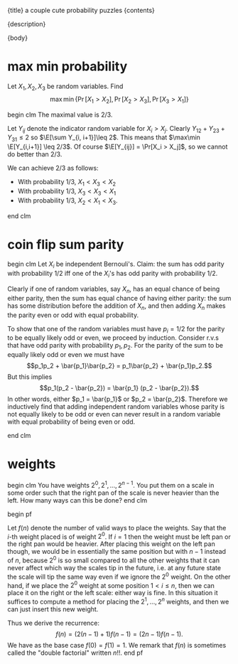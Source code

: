 {title}
a couple cute probability puzzles
{contents}

{description}

{body}
# max min probability
Let $X_1,X_2,X_3$ be random variables. Find
$$\max \min \{\Pr[X_1>X_2], \Pr[X_2>X_3], \Pr[X_3 > X_1]\}$$

begin clm
The maximal value is $2/3$.

Let $Y_{ij}$ denote the indicator random variable for $X_i>X_j$. 
Clearly $Y_{12}+Y_{23}+Y_{31} \leq 2$ so $\E[\sum Y_{i, i+1}]\leq
2$. This means that $\max\min \E[Y_{i,i+1}] \leq 2/3$. Of course
$\E[Y_{ij}] = \Pr[X_i > X_j]$, so we cannot do better than $2/3$.

We can achieve $2/3$ as follows:

 - With probability $1/3$, $X_1<X_3<X_2$
 - With probability $1/3$, $X_3<X_3<X_1$
 - With probability $1/3$, $X_2<X_1<X_3$.
 
end clm

# coin flip sum parity
begin clm
Let $X_i$ be independent Bernouli's. Claim: the sum has odd
parity with probability $1/2$ iff one of the $X_i$'s has odd
parity with probability $1/2$.

Clearly if one of random variables, say $X_n$, has an equal
chance of being either parity, then the sum has equal chance of
having either parity: the sum has some distribution before the
addition of $X_n$, and then adding $X_n$ makes the parity even or
odd with equal probability.

To show that one of the random variables must have $p_i=1/2$ for
the parity to be equally likely odd or even, we proceed by
induction.
Consider r.v.s that have odd parity with probability $p_1,p_2$.
For the parity of the sum to be equally likely odd or even we
must have 
$$p_1p_2 + \bar{p_1}\bar{p_2} = p_1\bar{p_2} + \bar{p_1}p_2.$$
But this implies
$$p_1(p_2 - \bar{p_2}) = \bar{p_1} (p_2 - \bar{p_2}).$$
In other words, either $p_1 = \bar{p_1}$ or $p_2 = \bar{p_2}$.
Therefore we inductively find that adding independent random
variables whose parity is not equally likely to be odd or even
can never result in a random variable with equal probability of
being even or odd.

end clm


# weights
begin clm
You have weights $2^0,2^1, \ldots, 2^{n-1}$. You put them on a
scale in some order such that the right pan of the scale is never
heavier than the left. How many ways can this be done?
end clm

begin pf

Let $f(n)$ denote the number of valid ways to place the weights.
Say that the $i$-th weight placed is of weight $2^0$. If $i=1$
then the weight must be left pan or the right pan would be
heavier. After placing this weight on the left pan though, we
would be in essentially the same position but with $n-1$ instead
of $n$, because $2^0$ is so small compared to all the other
weights that it can never affect which way the scales tip in the
future, i.e. at any future state the scale will tip the same way
even if we ignore the $2^0$ weight.
On the other hand, if we place the $2^0$ weight at some position
$1<i\leq n$, then we can place it on the right or the left scale:
either way is fine. In this situation it suffices to compute a
method for placing the $2^1,\ldots, 2^n$ weights, and then we can
just insert this new weight.

Thus we derive the recurrence: 
$$f(n) = (2(n-1)+1)f(n-1) = (2n-1)f(n-1).$$
We have as the base case $f(0) = f(1) = 1$. 
We remark that $f(n)$ is sometimes called the "double
factorial" written $n!!$.
end pf

